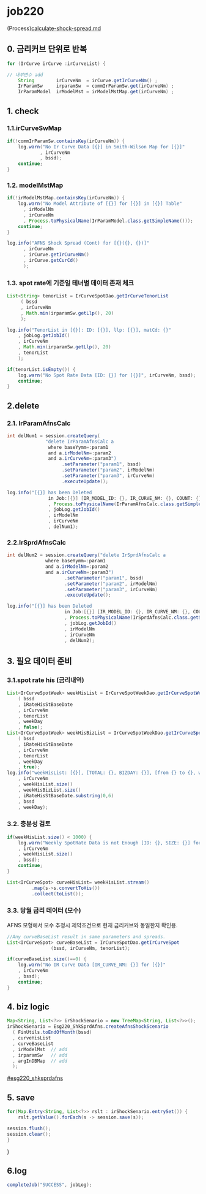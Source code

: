 # job220

(Process)[calculate-shock-spread.md](../../../../biz-logic/esg-process/2.-adjusted-risk-free-term-structure/ir-shock-spread/calculate-shock-spread.md "mention")

## 0.  금리커브 단위로 반복&#x20;

```java
for (IrCurve irCurve :irCurveList) {

// 내부변수 add
    String        irCurveNm  = irCurve.getIrCurveNm() ;
    IrParamSw     irparamSw  = commIrParamSw.get(irCurveNm) ;
    IrParamModel  irModelMst = irModelMstMap.get(irCurveNm) ;
```



## 1. check&#x20;

### 1.1.irCurveSwMap

```java
if(!commIrParamSw.containsKey(irCurveNm)) {
    log.warn("No Ir Curve Data [{}] in Smith-Wilson Map for [{}]"
            , irCurveNm
            , bssd);
    continue;
}
```

### 1.2. modelMstMap

```java
if(!irModelMstMap.containsKey(irCurveNm)) {
    log.warn("No Model Attribute of [{}] for [{}] in [{}] Table"
      , irModelNm
      , irCurveNm
      , Process.toPhysicalName(IrParamModel.class.getSimpleName()));
    continue;
}

log.info("AFNS Shock Spread (Cont) for [{}({}, {})]"
      , irCurveNm
      , irCurve.getIrCurveNm()
      , irCurve.getCurCd()
      );
```

### 1.3. spot rate에 기준일 테너별 데이터 존재 체크 &#x20;

```java
List<String> tenorList = IrCurveSpotDao.getIrCurveTenorList
     ( bssd
     , irCurveNm
     , Math.min(irparamSw.getLlp(), 20)
     );

log.info("TenorList in [{}]: ID: [{}], llp: [{}], matCd: {}"
	, jobLog.getJobId()
	, irCurveNm
	, Math.min(irparamSw.getLlp(), 20)
	, tenorList
	);

if(tenorList.isEmpty()) {
	log.warn("No Spot Rate Data [ID: {}] for [{}]", irCurveNm, bssd);
	continue;
}
```

## 2.delete&#x20;

### 2.1. IrParamAfnsCalc

```java
int delNum1 = session.createQuery(
              "delete IrParamAfnsCalc a 
               where baseYymm=:param1 
               and a.irModelNm=:param2 
               and a.irCurveNm=:param3")
               		.setParameter("param1", bssd) 
               		.setParameter("param2", irModelNm)
               		.setParameter("param3", irCurveNm)
               		.executeUpdate();

log.info("[{}] has been Deleted 
               in Job:[{}] [IR_MODEL_ID: {}, IR_CURVE_NM: {}, COUNT: {}]"
               , Process.toPhysicalName(IrParamAfnsCalc.class.getSimpleName())
               , jobLog.getJobId()
               , irModelNm
               , irCurveNm
               , delNum1);

```

### 2.2.IrSprdAfnsCalc

```java
int delNum2 = session.createQuery("delete IrSprdAfnsCalc a 
              where baseYymm=:param1 
              and a.irModelNm=:param2 
              and a.irCurveNm=:param3")
                     .setParameter("param1", bssd) 
                     .setParameter("param2", irModelNm)
                     .setParameter("param3", irCurveNm)
                     .executeUpdate(); 		

log.info("[{}] has been Deleted 
                     in Job:[{}] [IR_MODEL_ID: {}, IR_CURVE_NM: {}, COUNT: {}]"
                     , Process.toPhysicalName(IrSprdAfnsCalc.class.getSimpleName())
                     , jobLog.getJobId()
                     , irModelNm
                     , irCurveNm
                     , delNum2);

```

## 3. 필요 데이터 준비 &#x20;

### 3.1.spot rate his (금리내역)

```java
List<IrCurveSpotWeek> weekHisList = IrCurveSpotWeekDao.getIrCurveSpotWeekHis
    ( bssd
    , iRateHisStBaseDate
    , irCurveNm
    , tenorList
    , weekDay
    , false);
List<IrCurveSpotWeek> weekHisBizList = IrCurveSpotWeekDao.getIrCurveSpotWeekHis
    ( bssd
    , iRateHisStBaseDate
    , irCurveNm
    , tenorList
    , weekDay
    , true);
log.info("weekHisList: [{}], [TOTAL: {}, BIZDAY: {}], [from {} to {}, weekDay:{}]"
    , irCurveNm
    , weekHisList.size()
    , weekHisBizList.size()
    , iRateHisStBaseDate.substring(0,6)
    , bssd
    , weekDay);			
```

### 3.2. 충분성 검토&#x20;

```java
if(weekHisList.size() < 1000) {
	log.warn("Weekly SpotRate Data is not Enough [ID: {}, SIZE: {}] for [{}]"
	, irCurveNm
	, weekHisList.size()
	, bssd);
	continue;
}

List<IrCurveSpot> curveHisList= weekHisList.stream()
	     .map(s->s.convertToHis())
	     .collect(toList());
```

### 3.3. 당월 금리 데이터 (모수)

AFNS 모형에서 모수 추정시 제약조건으로 현재 금리커브와 동일한지 확인용. &#x20;

```java
//Any curveBaseList result in same parameters and spreads.
List<IrCurveSpot> curveBaseList = IrCurveSpotDao.getIrCurveSpot
				(bssd, irCurveNm, tenorList);

if(curveBaseList.size()==0) {
	log.warn("No IR Curve Data [IR_CURVE_NM: {}] for [{}]"
	, irCurveNm
	, bssd);
	continue;
}
```

## 4. biz logic&#x20;

```java
Map<String, List<?>> irShockSenario = new TreeMap<String, List<?>>();
irShockSenario = Esg220_ShkSprdAfns.createAfnsShockScenario
  ( FinUtils.toEndOfMonth(bssd)
  , curveHisList
  , curveBaseList
  , irModelMst  // add 
  , irparamSw   // add 
  , argInDBMap  // add 
  );	
```

[#esg220\_shksprdafns](../../../../biz-logic/interest-rate-model/afns/afnelsonsiegel.md#esg220\_shksprdafns "mention")



## 5. save&#x20;

```java
for(Map.Entry<String, List<?>> rslt : irShockSenario.entrySet()) {
	rslt.getValue().forEach(s -> session.save(s));

session.flush();
session.clear();
}
```

}

## 6.log&#x20;

```java
completeJob("SUCCESS", jobLog);
```

##
